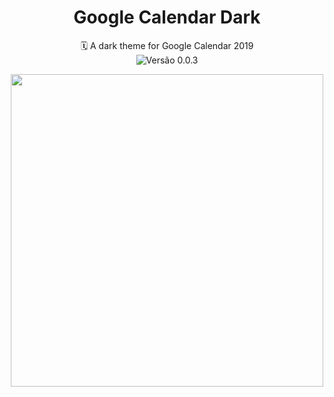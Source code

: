<h1 align="center">Google Calendar Dark</h1>

<p align="center">
  🗓 A dark theme for Google Calendar 2019<br>
  <img src="https://img.shields.io/badge/version-0.0.3-green.svg" align="center" alt="Versão 0.0.3">
</p>

<p align="center">
  <img src="https://i.imgur.com/5n9DG6z.png" width="500" />
</p>
